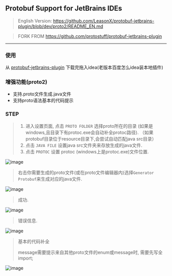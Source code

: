 ## Protobuf Support for JetBrains IDEs

> English Version: https://github.com/LeasonX/protobuf-jetbrains-plugin/blob/dev/proto2/README_EN.md

> FORK FROM https://github.com/protostuff/protobuf-jetbrains-plugin

---

### 使用
从 [protobuf-jetbrains-plugin](https://github.com/LeasonX/protobuf-jetbrains-plugin/files/4605328/protobuf-jetbrains-plugin-1.0.0.zip) 下载完拖入idea(老版本百度怎么idea装本地插件)

### 增强功能(proto2)

- 支持.proto文件生成.java文件
- 支持proto语法基本的代码提示

### STEP

> 1. 进入设置页面, 点击 `PROTO FOLDER` 选择proto所在的目录
    (如果是windows,且目录下有protoc.exe会自动补全protoc路径).
    （如果protobuf目录位于resource目录下,会尝试自动匹配java src目录）
> 2. 点击 `JAVA FILE` 设置java src文件夹来存放生成的java文件.
> 3. 点击 `PROTOC` 设置 protoc (windows上是protoc.exe)文件位置.

![image](https://raw.githubusercontent.com/wiki/LeasonX/protobuf-jetbrains-plugin/proto%20setting.png)

> 右击你需要生成的proto文件(或在proto文件编辑器内)选择`Generator Protobuf`来生成对应的java文件.

![image](https://raw.githubusercontent.com/wiki/LeasonX/protobuf-jetbrains-plugin/right%20click.png)

> 成功.

![image](https://raw.githubusercontent.com/wiki/LeasonX/protobuf-jetbrains-plugin/ok%20hint.png)

> 错误信息.

![image](https://raw.githubusercontent.com/wiki/LeasonX/protobuf-jetbrains-plugin/error%20hint.png)

> 基本的代码补全
>
>message需要提示来自其他proto文件的enum或message时, 需要先写全import;

![image](https://raw.githubusercontent.com/wiki/LeasonX/protobuf-jetbrains-plugin/code%20completion.png)
